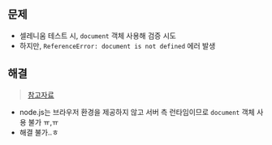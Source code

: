 ## 문제
- 셀레니움 테스트 시, `document` 객체 사용해 검증 시도
- 하지만, `ReferenceError: document is not defined` 에러 발생

## 해결
> [참고자료](https://bobbyhadz.com/blog/javascript-referenceerror-document-is-not-defined)
- node.js는 브라우저 환경을 제공하지 않고 서버 측 런타임이므로 `document` 객체 사용 불가 ㅠ,ㅠ 
- 해결 불가..ㅎ
